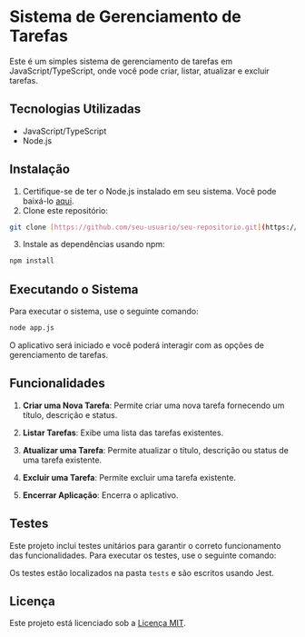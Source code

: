 # Sistema de Gerenciamento de Tarefas

Este é um simples sistema de gerenciamento de tarefas em JavaScript/TypeScript, onde você pode criar, listar, atualizar e excluir tarefas.

## Tecnologias Utilizadas

- JavaScript/TypeScript
- Node.js

## Instalação

1. Certifique-se de ter o Node.js instalado em seu sistema. Você pode baixá-lo [aqui](https://nodejs.org/).
2. Clone este repositório:

```bash
git clone [https://github.com/seu-usuario/seu-repositorio.git](https://github.com/paulolopestech/ToDo.git)
```

3. Instale as dependências usando npm:

```bash
npm install
```

## Executando o Sistema

Para executar o sistema, use o seguinte comando:

```bash
node app.js
```

O aplicativo será iniciado e você poderá interagir com as opções de gerenciamento de tarefas.

## Funcionalidades

1. **Criar uma Nova Tarefa**: Permite criar uma nova tarefa fornecendo um título, descrição e status.

2. **Listar Tarefas**: Exibe uma lista das tarefas existentes.

3. **Atualizar uma Tarefa**: Permite atualizar o título, descrição ou status de uma tarefa existente.

4. **Excluir uma Tarefa**: Permite excluir uma tarefa existente.

5. **Encerrar Aplicação**: Encerra o aplicativo.

## Testes

Este projeto inclui testes unitários para garantir o correto funcionamento das funcionalidades. Para executar os testes, use o seguinte comando:

Os testes estão localizados na pasta `tests` e são escritos usando Jest.


## Licença

Este projeto está licenciado sob a [Licença MIT](LICENSE).
